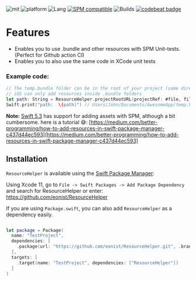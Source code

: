 ![mit](https://img.shields.io/badge/License-MIT-brightgreen.svg)
![platform](https://img.shields.io/badge/Platform-macOS/iOS-blue.svg)
![Lang](https://img.shields.io/badge/Language-Swift%205.12-orange.svg)
[![SPM compatible](https://img.shields.io/badge/SPM-compatible-4BC51D.svg?style=flat)](https://github.com/apple/swift)
![Builds](https://github.com/eonist/ResourceHelper/workflows/Builds/badge.svg)
[![codebeat badge](https://codebeat.co/badges/6704b945-11ad-43ad-b290-ebe32edd04f0)](https://codebeat.co/projects/github-com-eonist-resourcehelper-master)

# Features
- Enables you to use .bundle and other resources with SPM Unit-tests. (Perfect for Github action CI)
- Enables you to also use the same code in XCode unit tests

### Example code: 
```swift
// The temp.bundle folder can be in the root of your project (same directory as your `Package.swift`)
// iOS can only add resources inside .bundle folders
let path: String = ResourceHelper.projectRootURL(projectRef: #file, fileName: "temp.bundle/payload.json").path
Swift.print("path:  \(path)") // Users/John/Documents/AwesomeApp/temp.bundle/payload.json
```

**Note:** [Swift 5.3](https://github.com/apple/swift-evolution/blob/master/proposals/0271-package-manager-resources.md) has support for adding assets with SPM, although a bit cumbersome. here is a tutorial 😅:  [https://medium.com/better-programming/how-to-add-resources-in-swift-package-manager-c437d44ec593](https://medium.com/better-programming/how-to-add-resources-in-swift-package-manager-c437d44ec593) 

## Installation

`ResourceHelper` is available using the [Swift Package Manager](https://swift.org/package-manager/):

Using Xcode 11, go to `File -> Swift Packages -> Add Package Dependency` and search for ResourceHelper or enter: https://github.com/eonist/ResourceHelper

If you are using `Package.swift`, you can also add `ResourceHelper` as a dependency easily.

```swift

let package = Package(
  name: "TestProject",
  dependencies: [
    .package(url: "https://github.com/eonist/ResourceHelper.git", .branch("master"))
  ],
  targets: [
    .target(name: "TestProject", dependencies: ["ResourceHelper"])
  ]
)

```
